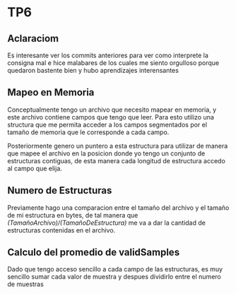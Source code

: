 # TP6
## Aclaraciom
Es interesante ver los commits anteriores para ver como interprete la consigna mal e hice malabares de los cuales me siento orgulloso porque quedaron bastente bien y hubo aprendizajes interensantes

## Mapeo en Memoria
Conceptualmente tengo un archivo que necesito mapear en memoria, y este archivo contiene campos que tengo que leer. Para esto utilizo una structura que me permita acceder a los campos segmentados por el tamaño de memoria que le corresponde a cada campo. 


Posteriormente genero un puntero a esta estructura para utilizar de manera que mapee el archivo en la posicion donde yo tengo un conjunto de estructuras contiguas, de esta manera cada longitud de estructura accedo al campo que elija.


## Numero de Estructuras
Previamente hago una comparacion entre el tamaño del archivo y el tamaño de mi estructura en bytes, de tal manera que _(TamañoArchivo)/(TamañoDeEstructura)_ me va a dar la cantidad de estructuras contenidas en el archivo.

## Calculo del promedio de validSamples
Dado que tengo acceso sencillo a cada campo de las estructuras, es muy sencillo sumar cada valor de muestra y despues dividirlo entre el numero de muestras
